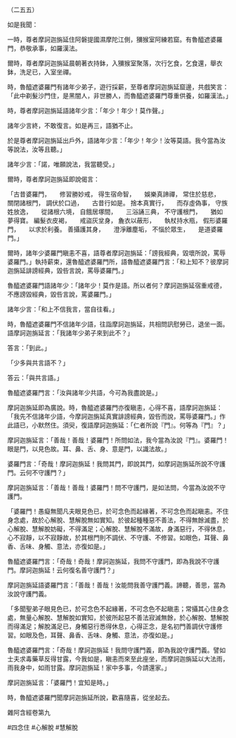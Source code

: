 （二五五）

如是我聞：

一時，尊者摩訶迦旃延住阿磐提國濕摩陀江側，獼猴室阿練若窟。有魯醯遮婆羅門，恭敬承事，如羅漢法。

爾時，尊者摩訶迦旃延晨朝著衣持鉢，入獼猴室聚落，次行乞食，乞食還，舉衣鉢，洗足已，入室坐禪。

時，魯醯遮婆羅門有諸年少弟子，遊行採薪，至尊者摩訶迦旃延窟邊，共戲笑言：「此中剃髮沙門住，是黑闇人，非世勝人，而魯醯遮婆羅門尊重供養，如羅漢法。」

時，尊者摩訶迦旃延語諸年少言：「年少！年少！莫作聲。」

諸年少言終，不敢復言。如是再三，語猶不止。

於是尊者摩訶迦旃延出戶外，語諸年少言：「年少！年少！汝等莫語。我今當為汝等說法，汝等且聽。」

諸年少言：「諾，唯願說法，我當聽受。」

爾時，尊者摩訶迦旃延即說偈言：

「古昔婆羅門，　　修習勝妙戒，
得生宿命智，　　娛樂真諦禪，
常住於慈悲，　　關閉諸根門，
調伏於口過，　　古昔行如是。
捨本真實行，　　而存虛偽事，
守族姓放逸，　　從諸根六境，
自餓居塚間，　　三浴誦三典，
不守護根門，　　猶如夢得寶。
編髮衣皮褐，　　戒盜灰坌身，
麁衣以蔽形，　　執杖持水瓶，
假形婆羅門，　　以求於利養。
善攝護其身，　　澄淨離塵垢，
不惱於眾生，　　是道婆羅門。」

爾時，諸年少婆羅門瞋恚不喜，語尊者摩訶迦旃延：「謗我經典，毀壞所說，罵辱婆羅門。」執持薪束，還魯醯遮婆羅門所，語魯醯遮婆羅門言：「和上知不？彼摩訶迦旃延誹謗經典，毀呰言說，罵辱婆羅門。」

魯醯遮婆羅門語諸年少：「諸年少！莫作是語。所以者何？摩訶迦旃延宿重戒德，不應謗毀經典，毀呰言說，罵婆羅門。」

諸年少言：「和上不信我言，當自往看。」

時，魯醯遮婆羅門不信諸年少語，往詣摩訶迦旃延，共相問訊慰勞已，退坐一面。語摩訶迦旃延言：「我諸年少弟子來到此不？」

答言：「到此。」

「少多與共言語不？」

答云：「與共言語。」

魯醯遮婆羅門言：「汝與諸年少共語，今可為我盡說是。」

摩訶迦旃延即為廣說。時，魯醯遮婆羅門亦復瞋恚，心得不喜，語摩訶迦旃延：「我先不信諸年少語，今摩訶迦旃延真實誹謗經典，毀呰而說，罵辱婆羅門。」作此語已，小默然住。須臾，復語摩訶迦旃延：「仁者所說『門』。何等為『門』？」

摩訶迦旃延言：「善哉！善哉！婆羅門！所問如法，我今當為汝說『門』。婆羅門！眼是門，以見色故。耳、鼻、舌、身、意是門，以識法故。」

婆羅門言：「奇哉！摩訶迦旃延！我問其門，即說其門，如摩訶迦旃延所說不守護門。云何不守護門？」

摩訶迦旃延言：「善哉！善哉！婆羅門！問不守護門，是如法問，今當為汝說不守護門。

「婆羅門！愚癡無聞凡夫眼見色已，於可念色而起緣著，不可念色而起瞋恚。不住身念處，故於心解脫、慧解脫無如實知。於彼起種種惡不善法，不得無餘滅盡，於心解脫、慧解脫妨礙，不得滿足；心解脫、慧解脫不滿故，身滿惡行，不得休息，心不寂靜，以不寂靜故，於其根門則不調伏、不守護、不修習。如眼色，耳聲、鼻香、舌味、身觸、意法，亦復如是。」

魯醯遮婆羅門言：「奇哉！奇哉！摩訶迦旃延，我問不守護門，即為我說不守護門。摩訶迦旃延！云何復名善守護門？」

摩訶迦旃延語婆羅門言：「善哉！善哉！汝能問我善守護門義。諦聽，善思，當為汝說守護門義。

「多聞聖弟子眼見色已，於可念色不起緣著，不可念色不起瞋恚；常攝其心住身念處，無量心解脫、慧解脫如實知，於彼所起惡不善法寂滅無餘，於心解脫、慧解脫而得滿足；解脫滿足已，身觸惡行悉得休息，心得正念，是名初門善調伏守護修習。如眼及色，耳聲、鼻香、舌味、身觸、意法，亦復如是。」

魯醯遮婆羅門言：「奇哉！摩訶迦旃延！我問守護門義，即為我說守護門義。譬如士夫求毒藥草反得甘露，今我如是，瞋恚而來至此座坐，而摩訶迦旃延以大法雨，雨我身中，如雨甘露。摩訶迦旃延！家中多事，今請還家。」

摩訶迦旃延言：「婆羅門！宜知是時。」

時，魯醯遮婆羅門聞摩訶迦旃延所說，歡喜隨喜，從坐起去。

雜阿含經卷第九








#四念住
#心解脫
#慧解脫
